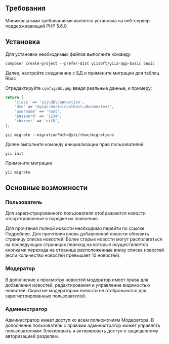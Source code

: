 Требования
------------

Минимальными требованиями является установка на веб-сервер поддерживающий PHP 5.6.0.


Установка
------------

Для установки необходимых файлов выполните команду:

~~~
composer create-project --prefer-dist yiisoft/yii2-app-basic basic
~~~

Далее, настройте соединение с БД и примените миграции для таблиц Rbac

Отредактируйте `config/db.php` введя реальные данные, к примеру:

```php
return [
    'class' => 'yii\db\Connection',
    'dsn' => 'mysql:host=localhost;dbname=test',
    'username' => 'root',
    'password' => '1234',
    'charset' => 'utf8',
];
```

~~~
yii migrate --migrationPath=@yii/rbac/migrations
~~~

Далее выполните команду инициализации прав пользователей:

~~~
yii init
~~~

Примените миграции

~~~
yii migrate
~~~

Основные возможности
-------------

### Пользователь

Для зарегистрированного пользователя отображаются новости отсортированные в порядке их появления.

Для прочтения полной новости необходимо перейти по ссылке Подробнее.
Для прочтения вновь добавленной новости обновить страницу списка новостей.
Более старые новости могут располагаться на последующих страницах переход на которые осуществляется кнопками перехода на странице расположенные внизу списка новостей (если количество новостей превышает 10 новостей).

### Модератор

В дополнение к просмотру новостей модератор имеет права для добавления новостей, редактирования и управление видимостью новостей.
Скрытые модератором новости не отображаются для зарегистрированных пользователей.

### Администратор

Администратор имеет доступ ко всем полномочиям Модератора. В дополнение пользователь с правами администратор может управлять пользователями: блокировать и активировать доступ к защищенному авторизацией разделам.
